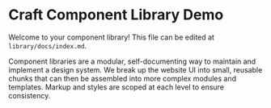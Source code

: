 # Craft Component Library Demo

Welcome to your component library! This file can be edited at `library/docs/index.md`.

Component libraries are a modular, self-documenting way to maintain and implement a design system. We break up the website UI into small, reusable chunks that can then be assembled into more complex modules and templates. Markup and styles are scoped at each level to ensure consistency.
